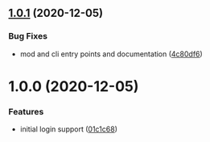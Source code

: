 ## [1.0.1](https://github.com/nakleiderer/microsoft-graph-cli/compare/v1.0.0...v1.0.1) (2020-12-05)


### Bug Fixes

* mod and cli entry points and documentation ([4c80df6](https://github.com/nakleiderer/microsoft-graph-cli/commit/4c80df6dcff1d45ce2637999d76a817cb2585165))

# 1.0.0 (2020-12-05)


### Features

* initial login support ([01c1c68](https://github.com/nakleiderer/microsoft-graph-cli/commit/01c1c68a84c172dacc65e5576f46c64c52d57648))
